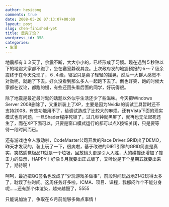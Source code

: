 ```yaml
---
author: hesicong
comments: true
date: 2008-05-26 07:13:07+00:00
layout: post
slug: chen-finished-yet
title: 震完了没？
wordpress_id: 358
categories:
- 生活
---
```


地震都有１３天了，余震不断，大大小小的，已经形成了习惯。现在遇到５秒钟以下的地震大家都不跑了，坐在寝室静观其变。上次政府发的地震预报的６～７级余震终于在今天兑现了，６.４级，寝室只是桌子轻轻的摇晃，然后一大群人感觉不对劲呢，就跑了下去。好久没看到那么多人一起跑下去了。倒也好笑，跑的时候大家都在议论，都跑的慢，有些还回头看后面的同学，好玩得很。

除了地震是最近最时髦的话题以外似乎生活还少了些滋味。今天把Windows Server 2008删除了，又重新装上了XP，主要是因为Nvidia的调试工具暂时还不支持2008，有些功能用不了，给调试造成了比较大的麻烦。还有Vista下面的现实模式也有问题，一旦Shader程序死锁了，过几秒钟就黑屏了，就再也无法起死还生了，而在XP下面可以，只要是窗口模式运行的都可以点X按钮关闭，只是要等待一段时间而已。

还有游戏也令人激动啦，CodeMaster公司开发的Race Driver:GRID出了DEMO，昨天才发现的，装上玩了一下，很爽啦，基于改进的DIRT引擎的GRID简直是真实，突然感觉极品11就是一个垃圾，回放镜头更是引人入胜，大的碰撞还增加了撞击力的显示，HAPPY！好像６月就要出正式版了，又听说是下个星期五就要出来了，期待啊！

呵呵，最近把QQ签名也改成了“少玩游戏多做事”，前段时间玩战地2142玩得太多了，耽误了些时间。这周任务好多啦，ICMA、项目、课程，我郁闷咋个不能分身呢……还有那个体渲染，越来越慢了，5555

只能说加油了，争取在６月前能够多做点事情！
